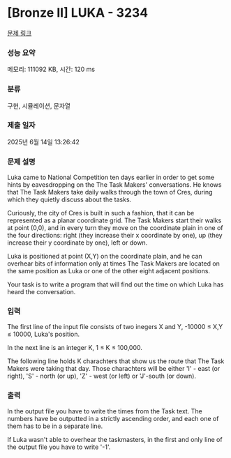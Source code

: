 # [Bronze II] LUKA - 3234 

[문제 링크](https://www.acmicpc.net/problem/3234) 

### 성능 요약

메모리: 111092 KB, 시간: 120 ms

### 분류

구현, 시뮬레이션, 문자열

### 제출 일자

2025년 6월 14일 13:26:42

### 문제 설명

<p>Luka came to National Competition ten days earlier in order to get some hints by eavesdropping on the The Task Makers' conversations. He knows that The Task Makers take daily walks through the town of Cres, during which they quietly discuss about the tasks.</p>

<p>Curiously, the city of Cres is built in such a fashion, that it can be represented as a planar coordinate grid. The Task Makers start their walks at point (0,0), and in every turn they move on the coordinate plain in one of the four directions: right (they increase their x coordinate by one), up (they increase their y coordinate by one), left or down.</p>

<p>Luka is positioned at point (X,Y) on the coordinate plain, and he can overhear bits of information only at times The Task Makers are located on the same position as Luka or one of the other eight adjacent positions.</p>

<p>Your task is to write a program that will find out the time on which Luka has heard the conversation. </p>

### 입력 

 <p>The first line of the input file consists of two inegers X and Y, -10000 ≤ X,Y ≤ 10000, Luka's position.</p>

<p>In the next line is an integer K, 1 ≤ K ≤ 100,000.</p>

<p>The following line holds K charachters that show us the route that The Task Makers were taking that day. Those charachters will be either 'I' - east (or right), 'S' - north (or up), 'Z' - west (or left) or 'J'-south (or down).</p>

### 출력 

 <p>In the output file you have to write the times from the Task text. The numbers have be outputted in a strictly ascending order, and each one of them has to be in a separate line.</p>

<p>If Luka wasn't able to overhear the taskmasters, in the first and only line of the output file you have to write '-1'.</p>

